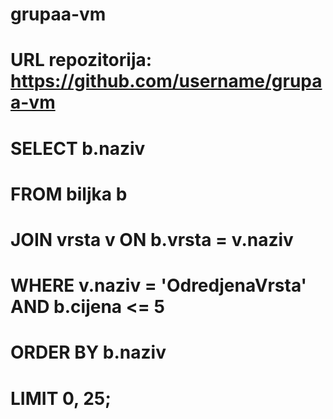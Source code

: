 # grupaa-vm
# URL repozitorija: https://github.com/username/grupaa-vm
# SELECT b.naziv
# FROM biljka b
# JOIN vrsta v ON b.vrsta = v.naziv
# WHERE v.naziv = 'OdredjenaVrsta' AND b.cijena <= 5
# ORDER BY b.naziv
# LIMIT 0, 25;
